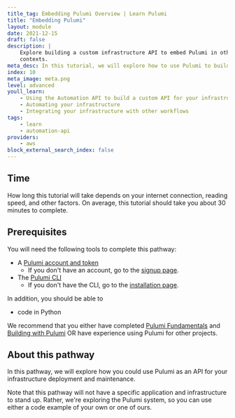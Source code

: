 ```yaml
---
title_tag: Embedding Pulumi Overview | Learn Pulumi
title: "Embedding Pulumi"
layout: module
date: 2021-12-15
draft: false
description: |
    Explore building a custom infrastructure API to embed Pulumi in other
    contexts.
meta_desc: In this tutorial, we will explore how to use Pulumi to build an infrastructure API for deployment and maintenance.
index: 10
meta_image: meta.png
level: advanced
youll_learn:
    - Using the Automation API to build a custom API for your infrastructure
    - Automating your infrastructure
    - Integrating your infrastructure with other workflows
tags:
    - learn
    - automation-api
providers:
    - aws
block_external_search_index: false
---
```


## Time

How long this tutorial will take depends on your internet connection, reading speed, and other factors. On average, this tutorial should take you about 30 minutes to complete.

## Prerequisites

You will need the following tools to complete this pathway:

- A [Pulumi account and token](/docs/intro/pulumi-service/accounts#access-tokens)
    - If you don't have an account, go to the [signup page](https://app.pulumi.com/signup).
- The [Pulumi CLI](/docs/reference/cli/)
    - If you don't have the CLI, go to the [installation page](/docs/get-started/install/).

In addition, you should be able to

- code in Python

We recommend that you either have completed [Pulumi Fundamentals](/learn/pulumi-fundamentals/) and [Building with Pulumi](/learn/building-with-pulumi/) OR have experience using Pulumi for other projects.

## About this pathway

In this pathway, we will explore how you could use Pulumi as an API for your infrastructure deployment and maintenance.

Note that this pathway will not have a specific application and infrastructure to stand up. Rather, we're exploring the Pulumi system, so you can use either a code example of your own or one of ours.

